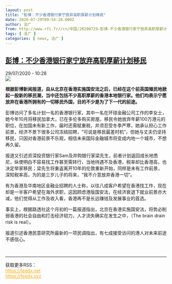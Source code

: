```yaml
---
layout: post
title: "彭博：不少香港银行家宁放弃高职厚薪计划移民"
date: 2020-07-29T09:54:28.000Z
author: 法广
from: http://www.rfi.fr//cn/中国/20200729-彭博-不少香港银行家宁放弃高职厚薪计划移民
tags: [ 法广 ]
categories: [ news, 法广 ]
---
```

<!--1596016468000-->
[彭博：不少香港银行家宁放弃高职厚薪计划移民](http://www.rfi.fr//cn/%E4%B8%AD%E5%9B%BD/20200729-%E5%BD%AD%E5%8D%9A-%E4%B8%8D%E5%B0%91%E9%A6%99%E6%B8%AF%E9%93%B6%E8%A1%8C%E5%AE%B6%E5%AE%81%E6%94%BE%E5%BC%83%E9%AB%98%E8%81%8C%E5%8E%9A%E8%96%AA%E8%AE%A1%E5%88%92%E7%A7%BB%E6%B0%91)
------

<div>
<div>29/07/2020 - 10:28</div><img src="https://s.rfi.fr/media/display/b91f7d34-bbd2-11ea-8bb0-005056bf87d6/w:310/p:16x9/2020-07-01T161211Z_1641382234_RC2GKH9NZ2SZ_RTRMADP_3_HONGKONG-PROTESTS-ANNIVERSARY.JPG"><p><strong>根据彭博新闻报道，自从北京在香港实施国安法之后，已经在这个前英国殖民地掀起一股新的移民潮，当中还包括不少高职厚薪的香港本地银行家。他们均表示宁愿放弃在香港所拥有的一切移民外国，目的不少是为了下一代的前途。</strong></p><div class="t-content__body u-clearfix"><div class="m-interstitial"></div><p>彭博访问了多名计划一名的香港银行家，其中一名在环球金融公司工作的李女士，她今年10月将移民加拿大，已在多伦多购买房屋。移民令她放弃年薪100万港元的职位，在加国未有新工作，届时还需赋重税，并须忍受冬季严寒，她承认担心工作前景，经济不景下很多公司冻结招聘，“可说是移民最差时机”，但她与丈夫仍坚持移民，只因对香港前景不乐观，相信未来国际金融城市将变成内地一个城市，不想再久留。</p><p>报道又引述资深投资银行家Sam及并购银行家梁先生，前者计划返回成长地悉尼，纵使明白不容易找工作甚至需转行，当地待遇不及香港，税率却比香港高，也决定举家移民；梁先生将重返离开10年的伦敦重新开始，同样是未有工作前景，深知税率高，为的是三岁儿子的将来，“我不介意放弃香港一切”。</p><p>有为香港及华南地区金融业招聘的人士称，以往八成客户希望在香港找工作，现在却是一半客户希望在海外求职，这因顾虑港版国安法，在经济衰退下就业前景亦大减，他们觉得从工作及收入看，香港再不是长远赚钱及发展事业的首选。</p><p>事实上，根据路透社这个月初的一篇报道指出，北京在香港实施国安法，将势必削弱香港的社会自由和打击经济韧力，人才流失确实在发生之中，（The brain drain risk is real）。</p><p>报道引述香港民意研究所最新的一项民调指出，有七成接受访问的港人对未来前途不感信心。</p><div class="o-self-promo o-self-promo--nl o-self-promo--hidden" data-selfpromo-newsletter></div><div class="o-self-promo o-self-promo--app o-self-promo--hidden" data-selfpromo-app></div></div><br><hr><div>获取更多RSS：<br><a href="https://feedx.net" style="color:orange" target="_blank">https://feedx.net</a> <br><a href="https://feedx.xyz" style="color:orange" target="_blank">https://feedx.xyz</a><br></div>
</div>
